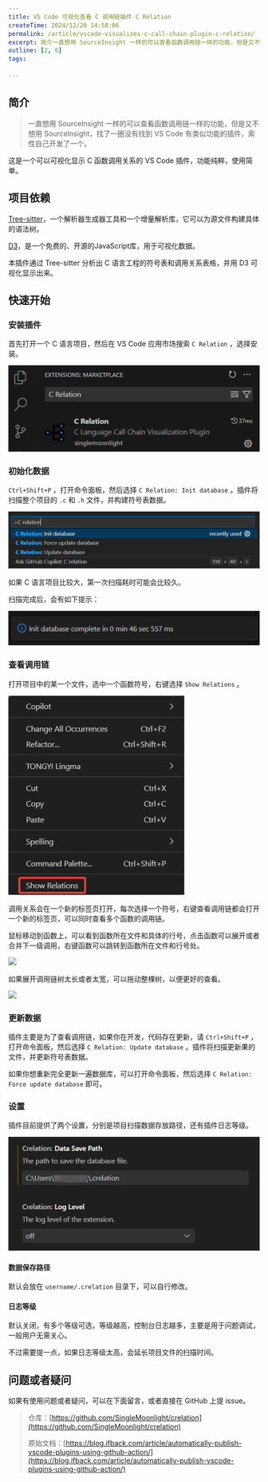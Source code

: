 ```yaml
---
title: VS Code 可视化查看 C 调用链插件 C Relation
createTime: 2024/12/20 14:58:06
permalink: /article/vscode-visualizes-c-call-chain-plugin-c-relation/
excerpt: 简介一直想用 SourceInsight 一样的可以查看函数调用链一样的功能，但是又不想用 SourceInsight，找了一圈没有找到 VS Code 有类似功能的插件，索性自己开发了一个。这是一个可以可视化显示 C 函数调用关系的 VS Code 插件，功能纯粹，使用简单。项目依赖Tree...
outline: [2, 6]
tags:

---
```

## 简介
> 一直想用 SourceInsight 一样的可以查看函数调用链一样的功能，但是又不想用 SourceInsight，找了一圈没有找到 VS Code 有类似功能的插件，索性自己开发了一个。
>

这是一个可以可视化显示 C 函数调用关系的 VS Code 插件，功能纯粹，使用简单。

## 项目依赖
[Tree-sitter](https://tree-sitter.github.io/tree-sitter/)，一个解析器生成器工具和一个增量解析库，它可以为源文件构建具体的语法树。

[D3](https://d3js.org/)，是一个免费的、开源的JavaScript库，用于可视化数据。

本插件通过 Tree-sitter 分析出 C 语言工程的符号表和调用关系表格，并用 D3 可视化显示出来。

## 快速开始
### 安装插件
首先打开一个 C 语言项目，然后在 VS Code 应用市场搜索 `C Relation` ，选择安装。

![](../../.vuepress/public/images/1736431443588-7b48ab69-c314-4419-adae-f5ffe54ecba6.png)

### 初始化数据
`Ctrl+Shift+P` ，打开命令面板，然后选择 `C Relation: Init database` 。插件将扫描整个项目的 `.c` 和 `.h` 文件，并构建符号表数据。

![](../../.vuepress/public/images/1736432083740-230cd092-f6c3-4705-a18f-39c2069f6a21.png)

如果 C 语言项目比较大，第一次扫描耗时可能会比较久。

扫描完成后，会有如下提示：

![](../../.vuepress/public/images/1736432174911-2bf643d3-8c19-4c57-a374-1f661dc74f6b.png)

### 查看调用链
打开项目中的某一个文件，选中一个函数符号，右键选择 `Show Relations` 。

![](../../.vuepress/public/images/1736432330647-246bf99a-89b9-45de-bcb7-791b0f3acf9c.png)

调用关系会在一个新的标签页打开，每次选择一个符号，右键查看调用链都会打开一个新的标签页，可以同时查看多个函数的调用链。

鼠标移动到函数上，可以看到函数所在文件和具体的行号，点击函数可以展开或者合并下一级调用，右键函数可以跳转到函数所在文件和行号处。

![](../../.vuepress/public/images/1736432383138-4d1e8350-a1e1-482b-9909-99aaab3b25f4.gif)

如果展开调用链树太长或者太宽，可以拖动整棵树，以便更好的查看。

![](../../.vuepress/public/images/1736432761105-0d3b376d-e85e-4f54-99ae-5b9fbffcbac1.gif)

### 更新数据
插件主要是为了查看调用链，如果你在开发，代码存在更新，请 `Ctrl+Shift+P` ，打开命令面板，然后选择 `C Relation: Update database` 。插件将扫描更新果的文件，并更新符号表数据。

如果你想重新完全更新一遍数据库，可以打开命令面板，然后选择 `C Relation: Force update database` 即可。

### 设置
插件目前提供了两个设置，分别是项目扫描数据存放路径，还有插件日志等级。

![](../../.vuepress/public/images/1736433276544-4da78232-0f73-4c32-b29c-8615391e6e28.png)

#### 数据保存路径
默认会放在 `username/.crelation` 目录下，可以自行修改。

#### 日志等级
默认关闭，有多个等级可选，等级越高，控制台日志越多，主要是用于问题调试，一般用户无需关心。

不过需要提一点，如果日志等级太高，会延长项目文件的扫描时间。

## 问题或者疑问
如果有使用问题或者疑问，可以在下面留言，或者直接在 GitHub 上提 issue。

> 仓库：[https://github.com/SingleMoonlight/crelation](https://github.com/SingleMoonlight/crelation)
>
> 原始文档：[https://blog.ifback.com/article/automatically-publish-vscode-plugins-using-github-action/](https://blog.ifback.com/article/automatically-publish-vscode-plugins-using-github-action/)
>

